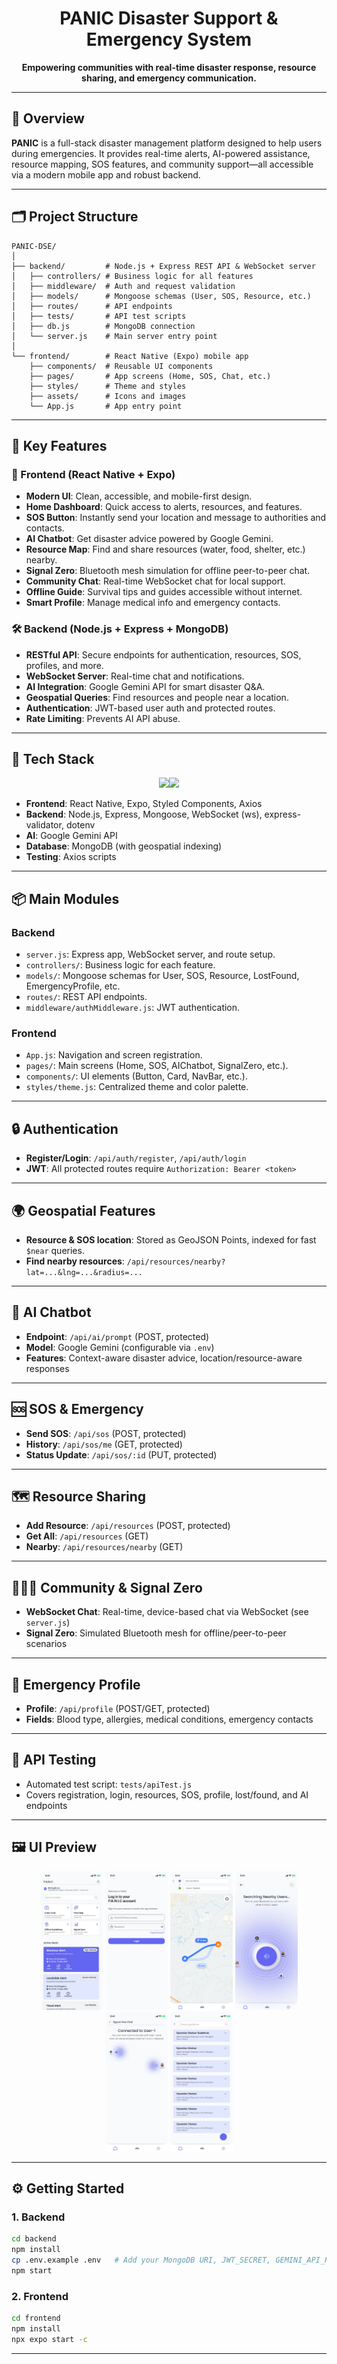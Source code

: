 
<h1 align="center">PANIC Disaster Support & Emergency System</h1>

<p align="center">
  <b>Empowering communities with real-time disaster response, resource sharing, and emergency communication.</b>
</p>

---

## 🚀 Overview

**PANIC** is a full-stack disaster management platform designed to help users during emergencies. It provides real-time alerts, AI-powered assistance, resource mapping, SOS features, and community support—all accessible via a modern mobile app and robust backend.

---

## 🗂️ Project Structure

```
PANIC-DSE/
│
├── backend/         # Node.js + Express REST API & WebSocket server
│   ├── controllers/ # Business logic for all features
│   ├── middleware/  # Auth and request validation
│   ├── models/      # Mongoose schemas (User, SOS, Resource, etc.)
│   ├── routes/      # API endpoints
│   ├── tests/       # API test scripts
│   ├── db.js        # MongoDB connection
│   └── server.js    # Main server entry point
│
└── frontend/        # React Native (Expo) mobile app
    ├── components/  # Reusable UI components
    ├── pages/       # App screens (Home, SOS, Chat, etc.)
    ├── styles/      # Theme and styles
    ├── assets/      # Icons and images
    └── App.js       # App entry point
```

---

## 🌟 Key Features

### 📱 Frontend (React Native + Expo)
- **Modern UI**: Clean, accessible, and mobile-first design.
- **Home Dashboard**: Quick access to alerts, resources, and features.
- **SOS Button**: Instantly send your location and message to authorities and contacts.
- **AI Chatbot**: Get disaster advice powered by Google Gemini.
- **Resource Map**: Find and share resources (water, food, shelter, etc.) nearby.
- **Signal Zero**: Bluetooth mesh simulation for offline peer-to-peer chat.
- **Community Chat**: Real-time WebSocket chat for local support.
- **Offline Guide**: Survival tips and guides accessible without internet.
- **Smart Profile**: Manage medical info and emergency contacts.

### 🛠️ Backend (Node.js + Express + MongoDB)
- **RESTful API**: Secure endpoints for authentication, resources, SOS, profiles, and more.
- **WebSocket Server**: Real-time chat and notifications.
- **AI Integration**: Google Gemini API for smart disaster Q&A.
- **Geospatial Queries**: Find resources and people near a location.
- **Authentication**: JWT-based user auth and protected routes.
- **Rate Limiting**: Prevents AI API abuse.

---

## 🧩 Tech Stack

<p align="center">
  <img src="https://skillicons.dev/icons?i=react,nodejs,express,mongodb,js,ts,ws,axios" height="32" /><img src ="https://images.seeklogo.com/logo-png/45/1/expo-go-app-logo-png_seeklogo-457073.png" height="32"/>
</p>

- **Frontend**: React Native, Expo, Styled Components, Axios
- **Backend**: Node.js, Express, Mongoose, WebSocket (ws), express-validator, dotenv
- **AI**: Google Gemini API
- **Database**: MongoDB (with geospatial indexing)
- **Testing**: Axios scripts

---

## 📦 Main Modules

### Backend
- `server.js`: Express app, WebSocket server, and route setup.
- `controllers/`: Business logic for each feature.
- `models/`: Mongoose schemas for User, SOS, Resource, LostFound, EmergencyProfile, etc.
- `routes/`: REST API endpoints.
- `middleware/authMiddleware.js`: JWT authentication.

### Frontend
- `App.js`: Navigation and screen registration.
- `pages/`: Main screens (Home, SOS, AIChatbot, SignalZero, etc.).
- `components/`: UI elements (Button, Card, NavBar, etc.).
- `styles/theme.js`: Centralized theme and color palette.

---

## 🔒 Authentication

- **Register/Login**: `/api/auth/register`, `/api/auth/login`
- **JWT**: All protected routes require `Authorization: Bearer <token>`

---

## 🌍 Geospatial Features

- **Resource & SOS location**: Stored as GeoJSON Points, indexed for fast `$near` queries.
- **Find nearby resources**: `/api/resources/nearby?lat=...&lng=...&radius=...`

---

## 🤖 AI Chatbot

- **Endpoint**: `/api/ai/prompt` (POST, protected)
- **Model**: Google Gemini (configurable via `.env`)
- **Features**: Context-aware disaster advice, location/resource-aware responses

---

## 🆘 SOS & Emergency

- **Send SOS**: `/api/sos` (POST, protected)
- **History**: `/api/sos/me` (GET, protected)
- **Status Update**: `/api/sos/:id` (PUT, protected)

---

## 🗺️ Resource Sharing

- **Add Resource**: `/api/resources` (POST, protected)
- **Get All**: `/api/resources` (GET)
- **Nearby**: `/api/resources/nearby` (GET)

---

## 🧑‍🤝‍🧑 Community & Signal Zero

- **WebSocket Chat**: Real-time, device-based chat via WebSocket (see `server.js`)
- **Signal Zero**: Simulated Bluetooth mesh for offline/peer-to-peer scenarios

---

## 🏥 Emergency Profile

- **Profile**: `/api/profile` (POST/GET, protected)
- **Fields**: Blood type, allergies, medical conditions, emergency contacts

---

## 🧪 API Testing

- Automated test script: `tests/apiTest.js`
- Covers registration, login, resources, SOS, profile, lost/found, and AI endpoints

---

## 🖼️ UI Preview

<p align="center">
  <img src="frontend/screenshots/Landing%20page.jpg" alt="Landing Page" width="100"/>
  <img src="frontend/screenshots/Sign%20up%20page.jpg" alt="Sign Up Page" width="100"/>
  <img src="frontend/screenshots/Resource%20map.jpg" alt="Resource Map" width="100"/>
  <img src="frontend/screenshots/Signal%20Zero.jpg" alt="Signal Zero" width="100"/>
  <img src="frontend/screenshots/BT-VC-Connected.jpg" alt="Bluetooth VC Connected" width="100"/>
  <img src="frontend/screenshots/Offline%20survival.jpg" alt="Offline Survival Guide" width="100"/>
</p>


---

## ⚙️ Getting Started

### 1. Backend

```bash
cd backend
npm install
cp .env.example .env   # Add your MongoDB URI, JWT_SECRET, GEMINI_API_KEY
npm start
```

### 2. Frontend

```bash
cd frontend
npm install
npx expo start -c
```

---

